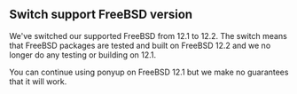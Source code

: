 ## Switch support FreeBSD version

We've switched our supported FreeBSD from 12.1 to 12.2. The switch means that FreeBSD packages are tested and built on FreeBSD 12.2 and we no longer do any testing or building on 12.1.

You can continue using ponyup on FreeBSD 12.1 but we make no guarantees that it will work.
